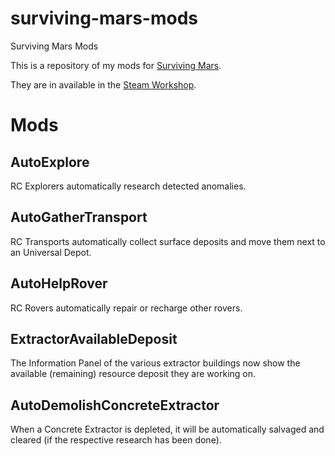# surviving-mars-mods
Surviving Mars Mods

This is a repository of my mods for [Surviving Mars](http://store.steampowered.com/app/464920/Surviving_Mars/).

They are in available in the [Steam Workshop](http://steamcommunity.com/profiles/76561198015634720/myworkshopfiles/?appid=464920).

# Mods

## AutoExplore

RC Explorers automatically research detected anomalies.

## AutoGatherTransport

RC Transports automatically collect surface deposits and move them next to an Universal Depot.

## AutoHelpRover

RC Rovers automatically repair or recharge other rovers.

## ExtractorAvailableDeposit

The Information Panel of the various extractor buildings now show the available (remaining) resource deposit they are working on.

## AutoDemolishConcreteExtractor

When a Concrete Extractor is depleted, it will be automatically salvaged and cleared (if the respective research has been done).
